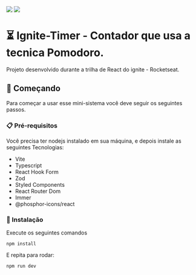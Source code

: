 <img src="https://i.imgur.com/ySMOh8O.png">
<img src="https://i.imgur.com/vPLeGpj.png">



# ⏳ Ignite-Timer - Contador que usa a tecnica Pomodoro.
Projeto desenvolvido durante a trilha de React do ignite - Rocketseat.



## 🚀 Começando

Para começar a usar esse mini-sistema você deve seguir os seguintes passos.  


### 📋 Pré-requisitos

Você precisa ter nodejs instalado em sua máquina, e depois instale as seguintes Tecnologias:

* Vite
* Typescript
* React Hook Form
* Zod
* Styled Components
* React Router Dom
* Immer
* @phosphor-icons/react




### 🔧 Instalação

Execute os seguintes comandos

```
npm install
```

E repita para rodar:

```
npm run dev
```
